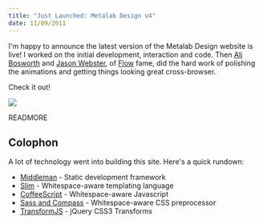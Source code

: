 ```yaml
--- 
title: "Just Launched: Metalab Design v4"
date: 11/09/2011
---
```


[Ali Bosworth]: http://twitter.com/#!/alibosworth
[Jason Webster]: http://twitter.com/#!/jasonswebster
[Flow]: http://www.getflow.com/
[Middleman]: http://middlemanapp.com
[Slim]: http://slim-lang.com/
[CoffeeScript]: http://jashkenas.github.com/coffee-script/
[Sass and Compass]: http://compass-style.org/
[TransformJS]: http://transformjs.strobeapp.com/

I'm happy to announce the latest version of the Metalab Design website is live! I worked on the initial development, interaction and code. Then [Ali Bosworth] and [Jason Webster], of [Flow] fame, did the hard work of polishing the animations and getting things looking great cross-browser.

Check it out!

<a href="http://metalabdesign.com"><img src="/images/metalab.jpg"></a>

READMORE

## Colophon

A lot of technology went into building this site. Here's a quick rundown:

* [Middleman] - Static development framework
* [Slim] - Whitespace-aware templating language
* [CoffeeScript] - Whitespace-aware Javascript
* [Sass and Compass] - Whitespace-aware CSS preprocessor
* [TransformJS] - jQuery CSS3 Transforms